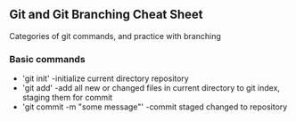 ## Git and Git Branching Cheat Sheet

Categories of git commands, and practice with branching

### Basic commands
* 'git init' -initialize current directory repository
* 'git add' -add all new or changed files in current directory to git index, staging them for commit
* 'git commit -m "some message"' -commit staged changed to repository
